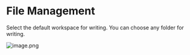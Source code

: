 # File Management

Select the default workspace for writing. You can choose any folder for writing.

![image.png](https://s2.loli.net/2025/06/06/p59QtHXRzxkN46I.png)
